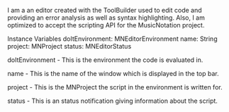 I am a an editor created with the ToolBuilder used to edit code and providing an error analysis as well as syntax highlighting. Also, I am optimized to accept the scripting API for the MusicNotation project.

Instance Variables
	doItEnvironment:		MNEditorEnvironment
	name:					String
	project:					MNProject
	status:					MNEditorStatus

doItEnvironment
	- This is the environment the code is evaluated in.

name
	- This is the name of the window which is displayed in the top bar.

project
	- This is the MNProject the script in the environment is written for.

status
	- This is an status notification giving information about the script.
